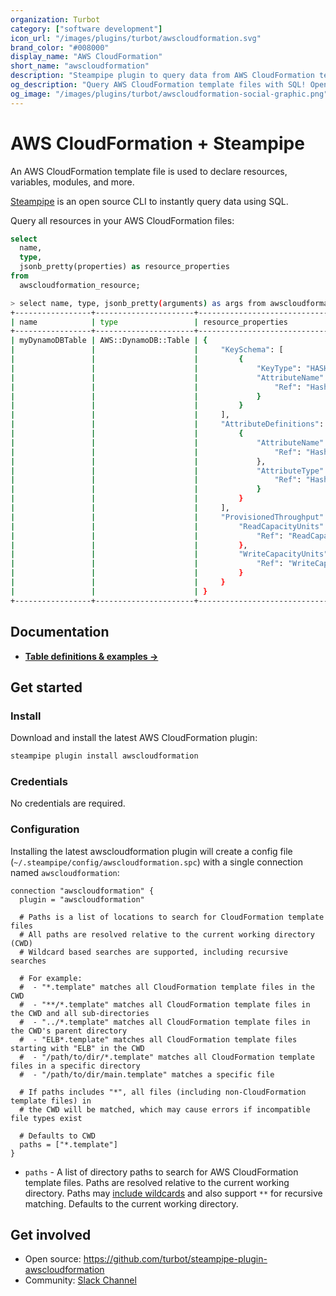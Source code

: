 ```yaml
---
organization: Turbot
category: ["software development"]
icon_url: "/images/plugins/turbot/awscloudformation.svg"
brand_color: "#008000"
display_name: "AWS CloudFormation"
short_name: "awscloudformation"
description: "Steampipe plugin to query data from AWS CloudFormation template files."
og_description: "Query AWS CloudFormation template files with SQL! Open source CLI. No DB required."
og_image: "/images/plugins/turbot/awscloudformation-social-graphic.png"
---
```


# AWS CloudFormation + Steampipe

An AWS CloudFormation template file is used to declare resources, variables, modules, and more.

[Steampipe](https://steampipe.io) is an open source CLI to instantly query data using SQL.

Query all resources in your AWS CloudFormation files:

```sql
select
  name,
  type,
  jsonb_pretty(properties) as resource_properties
from
  awscloudformation_resource;
```

```sh
> select name, type, jsonb_pretty(arguments) as args from awscloudformation_resource;
+-----------------+----------------------+---------------------------------------------+
| name            | type                 | resource_properties                         |
+-----------------+----------------------+---------------------------------------------+
| myDynamoDBTable | AWS::DynamoDB::Table | {                                           |
|                 |                      |     "KeySchema": [                          |
|                 |                      |         {                                   |
|                 |                      |             "KeyType": "HASH",              |
|                 |                      |             "AttributeName": {              |
|                 |                      |                 "Ref": "HashKeyElementName" |
|                 |                      |             }                               |
|                 |                      |         }                                   |
|                 |                      |     ],                                      |
|                 |                      |     "AttributeDefinitions": [               |
|                 |                      |         {                                   |
|                 |                      |             "AttributeName": {              |
|                 |                      |                 "Ref": "HashKeyElementName" |
|                 |                      |             },                              |
|                 |                      |             "AttributeType": {              |
|                 |                      |                 "Ref": "HashKeyElementType" |
|                 |                      |             }                               |
|                 |                      |         }                                   |
|                 |                      |     ],                                      |
|                 |                      |     "ProvisionedThroughput": {              |
|                 |                      |         "ReadCapacityUnits": {              |
|                 |                      |             "Ref": "ReadCapacityUnits"      |
|                 |                      |         },                                  |
|                 |                      |         "WriteCapacityUnits": {             |
|                 |                      |             "Ref": "WriteCapacityUnits"     |
|                 |                      |         }                                   |
|                 |                      |     }                                       |
|                 |                      | }                                           |
+-----------------+----------------------+---------------------------------------------+
```

## Documentation

- **[Table definitions & examples →](/plugins/turbot/awscloudformation/tables)**

## Get started

### Install

Download and install the latest AWS CloudFormation plugin:

```bash
steampipe plugin install awscloudformation
```

### Credentials

No credentials are required.

### Configuration

Installing the latest awscloudformation plugin will create a config file (`~/.steampipe/config/awscloudformation.spc`) with a single connection named `awscloudformation`:

```hcl
connection "awscloudformation" {
  plugin = "awscloudformation"

  # Paths is a list of locations to search for CloudFormation template files
  # All paths are resolved relative to the current working directory (CWD)
  # Wildcard based searches are supported, including recursive searches

  # For example:
  #  - "*.template" matches all CloudFormation template files in the CWD
  #  - "**/*.template" matches all CloudFormation template files in the CWD and all sub-directories
  #  - "../*.template" matches all CloudFormation template files in the CWD's parent directory
  #  - "ELB*.template" matches all CloudFormation template files starting with "ELB" in the CWD
  #  - "/path/to/dir/*.template" matches all CloudFormation template files in a specific directory
  #  - "/path/to/dir/main.template" matches a specific file

  # If paths includes "*", all files (including non-CloudFormation template files) in
  # the CWD will be matched, which may cause errors if incompatible file types exist

  # Defaults to CWD
  paths = ["*.template"]
}
```

- `paths` - A list of directory paths to search for AWS CloudFormation template files. Paths are resolved relative to the current working directory. Paths may [include wildcards](https://pkg.go.dev/path/filepath#Match) and also support `**` for recursive matching. Defaults to the current working directory.

## Get involved

- Open source: https://github.com/turbot/steampipe-plugin-awscloudformation
- Community: [Slack Channel](https://steampipe.io/community/join)

